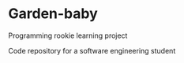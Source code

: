 # Garden-baby
Programming rookie learning project

Code repository for a software engineering student
